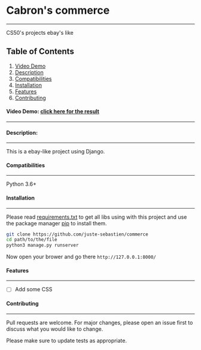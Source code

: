 # Cabron's commerce
***
CS50's projects ebay's like

## Table of Contents
1. [Video Demo](#video-demo)
2. [Description](#description)
3. [Compatibilities](#compatibilities)
4. [Installation](#installation)
5. [Features](#features)
6. [Contributing](#contributing)

#### Video Demo: [click here for the result](https://youtu.be/Y7_p3xUaYEU)
***


#### Description:
***
This is a ebay-like project using Django. 


#### Compatibilities
***
Python 3.6+


#### Installation
***
Please read [requirements.txt](https://github.com/juste-sebastien/commerce/blob/master/requirements.txt) to get all libs using with this project and use the package manager [pip](https://pip.pypa.io/en/stable/) to install them.

```bash
git clone https://github.com/juste-sebastien/commerce
cd path/to/the/file
python3 manage.py runserver
```

Now open your brower and go there
```http://127.0.0.1:8000/```

#### Features
***
- [ ] Add some CSS



#### Contributing
***
Pull requests are welcome. For major changes, please open an issue first to discuss what you would like to change.

Please make sure to update tests as appropriate.